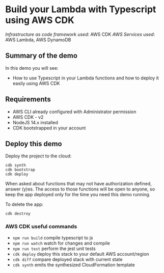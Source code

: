 # Build your Lambda with Typescript using AWS CDK

_Infrastructure as code framework used_: AWS CDK
_AWS Services used_: AWS Lambda, AWS DynamoDB

## Summary of the demo

In this demo you will see:

- How to use Typescript in your Lambda functions and how to deploy it easily using AWS CDK

## Requirements

- AWS CLI already configured with Administrator permission
- AWS CDK - v2
- NodeJS 14.x installed
- CDK bootstrapped in your account

## Deploy this demo

Deploy the project to the cloud:

```
cdk synth
cdk bootstrap
cdk deploy
```

When asked about functions that may not have authorization defined, answer (y)es. The access to those functions will be open to anyone, so keep the app deployed only for the time you need this demo running.

To delete the app:

```
cdk destroy
```
### AWS CDK useful commands

- `npm run build` compile typescript to js
- `npm run watch` watch for changes and compile
- `npm run test` perform the jest unit tests
- `cdk deploy` deploy this stack to your default AWS account/region
- `cdk diff` compare deployed stack with current state
- `cdk synth` emits the synthesized CloudFormation template
